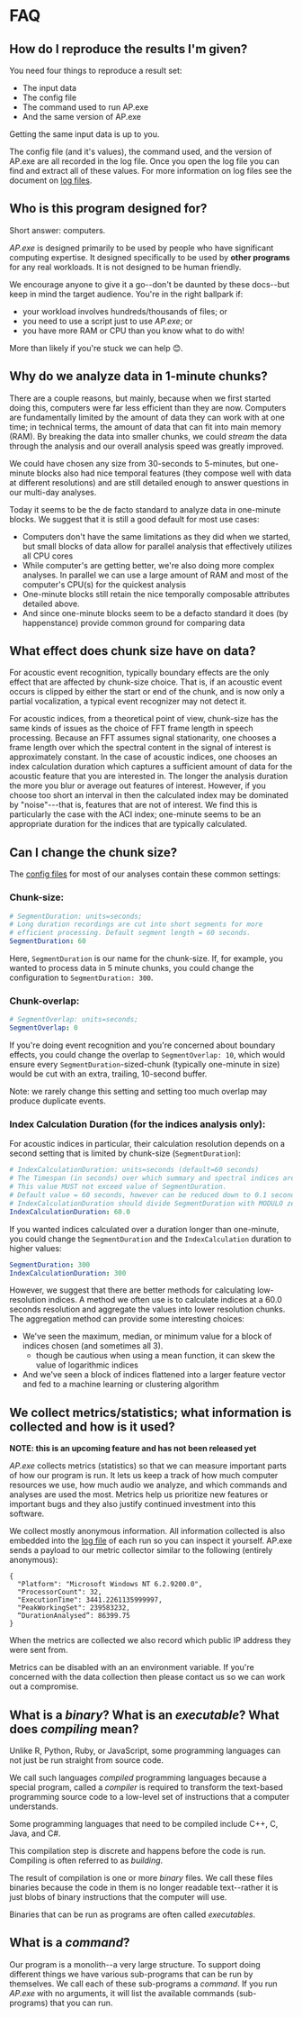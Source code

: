 # FAQ

## How do I reproduce the results I'm given?

You need four things to reproduce a result set:

- The input data
- The config file
- The command used to run AP.exe
- And the same version of AP.exe

Getting the same input data is up to you. 

The config file (and it's values), the command used, and the version of AP.exe
are all recorded in the log file. Once you open the log file you can find and 
extract all of these values. For more information on log files see the document
on [log files](./logs.md).

## Who is this program designed for?

Short answer: computers.

_AP.exe_ is designed primarily to be used by people who have significant computing
expertise. It designed specifically to be used by **other programs** for any real workloads.
It is not designed to be human friendly.

We encourage anyone to give it a go--don't be daunted by these docs--but keep in
mind the target audience. You're in the right ballpark if:

- your workload involves hundreds/thousands of files; or
- you need to use a script just to use _AP.exe_; or
- you have more RAM or CPU than you know what to do with!

More than likely if you're stuck we can help 😊.

## Why do we analyze data in 1-minute chunks?

There are a couple reasons, but mainly, because when we first started doing this,
computers were far less efficient than they are now. Computers are fundamentally
limited by the amount of data they can work with at one time; in technical terms,
the amount of data that can fit into main memory (RAM). By breaking the data into 
smaller chunks, we could _stream_ the data through the analysis and our overall
analysis speed was greatly improved.

We could have chosen any size from 30-seconds to 5-minutes, but
one-minute blocks also had nice temporal features (they compose well with data
at different resolutions) and are still detailed enough to answer questions in
our multi-day analyses.

Today it seems to be the de facto standard to analyze data in one-minute blocks.
We suggest that it is still a good default for most use cases:

- Computers don't have the same limitations as they did when we started, but small
  blocks of data allow for parallel analysis that effectively utilizes all CPU cores
- While computer's are getting better, we're also doing more complex analyses. In
  parallel we can use a large amount of RAM and most of the computer's CPU(s) for
  the quickest analysis
- One-minute blocks still retain the nice temporally composable attributes detailed
  above.
- And since one-minute blocks seem to be a defacto standard it does (by happenstance)
  provide common ground for comparing data

## What effect does chunk size have on data?

For acoustic event recognition, typically boundary effects are the only effect 
that are affected by chunk-size choice.
That is, if an acoustic event occurs is clipped
by either the start or end of the chunk, and is now only a partial vocalization,
a typical event recognizer may not detect it.

For acoustic indices, from a theoretical point of view, chunk-size has the same kinds of issues as the choice of FFT frame length in speech processing. Because an FFT
assumes signal stationarity, one chooses a frame length over which the spectral
content in the signal of interest is approximately constant. In the case of
acoustic indices, one chooses an index calculation duration which captures
a sufficient amount of data for the acoustic feature that you are interested in.
The longer the analysis duration the more you blur or average out features of
interest. However, if you choose too short an interval in then the calculated
index may be dominated by "noise"---that is, features that are not of interest.
We find this is particularly the case with the ACI index; one-minute seems to be
an appropriate duration for the indices that are typically calculated.

## Can I change the chunk size?

The [config files](https://github.com/QutEcoacoustics/audio-analysis/tree/master/src/AnalysisConfigFiles) for most of our analyses contain these common settings:

### Chunk-size:

```yaml
# SegmentDuration: units=seconds;
# Long duration recordings are cut into short segments for more 
# efficient processing. Default segment length = 60 seconds.
SegmentDuration: 60
```
Here, `SegmentDuration` is our name for the chunk-size. If, for example, you wanted
to process data in 5 minute chunks, you could change the configuration to
`SegmentDuration: 300`.

### Chunk-overlap:

```yaml
# SegmentOverlap: units=seconds;
SegmentOverlap: 0
```

If you're doing event recognition and you're concerned about boundary effects,
you could change the overlap to `SegmentOverlap: 10`, which would ensure every
`SegmentDuration`-sized-chunk (typically one-minute in size) would be cut with
an extra, trailing, 10-second buffer.

Note: we rarely change this setting and setting too much overlap may produce
duplicate events.

### Index Calculation Duration (for the indices analysis only):

For acoustic indices in particular, their calculation resolution depends on a
second setting that is limited by chunk-size (`SegmentDuration`):

```yaml
# IndexCalculationDuration: units=seconds (default=60 seconds)
# The Timespan (in seconds) over which summary and spectral indices are calculated
# This value MUST not exceed value of SegmentDuration.
# Default value = 60 seconds, however can be reduced down to 0.1 seconds for higher resolution.
# IndexCalculationDuration should divide SegmentDuration with MODULO zero
IndexCalculationDuration: 60.0
```

If you wanted indices calculated over a duration longer than one-minute, you
could change the `SegmentDuration` and the `IndexCalculation` duration to higher
values: 

```yaml
SegmentDuration: 300
IndexCalculationDuration: 300
```

However, we suggest that there are better methods for calculating low-resolution
indices. A method we often use is to calculate indices at a 60.0 seconds resolution
and aggregate the values into lower resolution chunks. The aggregation method
can provide some interesting choices:

- We've seen the maximum, median, or minimum value for a block of indices
    chosen (and sometimes all 3).
    - though be cautious when using a mean function, it can skew the value of
        logarithmic indices
- And we've seen a block of indices flattened into a larger feature vector and
    fed to a machine learning or clustering algorithm


## We collect metrics/statistics; what information is collected and how is it used?

**NOTE: this is an upcoming feature and has not been released yet**

_AP.exe_ collects metrics (statistics) so that we can measure important parts
of how our program is run. It lets us keep a track of how much computer
resources we use, how much audio we analyze, and which commands and analyses
are used the most. Metrics help us prioritize new features or important bugs
and they also justify continued investment into this software.

We collect mostly anonymous information. All information collected is also
embedded into the [log file](./logs) of each run so you can inspect it
yourself. AP.exe sends a payload to our metric collector similar
to the following (entirely anonymous):

```
{
  "Platform": "Microsoft Windows NT 6.2.9200.0",
  "ProcessorCount": 32,
  "ExecutionTime": 3441.2261135999997,
  "PeakWorkingSet": 239583232,
  “DurationAnalysed”: 86399.75
}
```

When the metrics are collected we also record which public IP address they were
sent from. 

Metrics can be disabled with an an environment variable. If you're concerned
with the data collection then please contact us so we can work out a compromise.

## What is a _binary_? What is an _executable_? What does _compiling_ mean?

Unlike R, Python, Ruby, or JavaScript, some programming languages can not just be run straight from source code.

We call such languages _compiled_ programming languages because a special program, called a _compiler_
is required to transform the text-based programming source code to a low-level set of instructions that a computer understands.

Some programming languages that need to be compiled include C++, C, Java, and C#.

This compilation step is discrete and happens before the code is run. Compiling is often referred to as _building_.

The result of compilation is one or more _binary_ files. We call these files binaries because the code in them
is no longer readable text--rather it is just blobs of binary instructions that the computer will use.

Binaries that can be run as programs are often called _executables_.

## What is a _command_?

Our program is a monolith--a very large structure. To support doing different
things we have various sub-programs that can be run by themselves. We call each
of these sub-programs a _command_. If you run _AP.exe_ with no arguments, it will
list the available commands (sub-programs) that you can run.